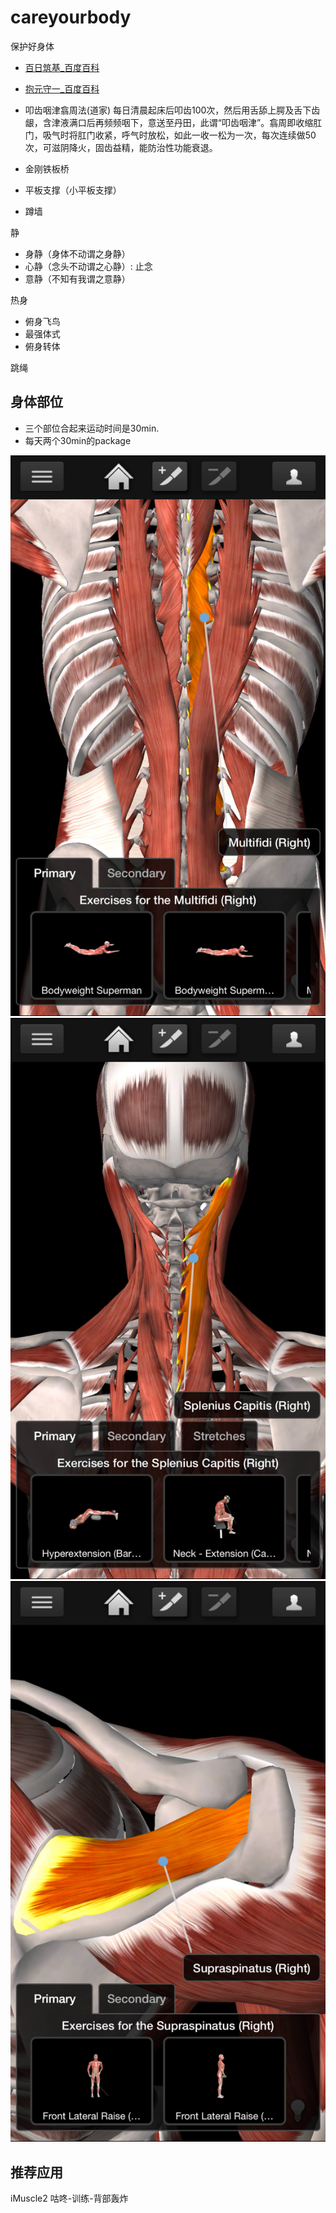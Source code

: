 # careyourbody
保护好身体

- [百日筑基_百度百科](https://baike.baidu.com/item/%E7%99%BE%E6%97%A5%E7%AD%91%E5%9F%BA)
- [抱元守一_百度百科](https://baike.baidu.com/item/%E6%8A%B1%E5%85%83%E5%AE%88%E4%B8%80)
- 叩齿咽津翕周法(道家)
每日清晨起床后叩齿100次，然后用舌舔上腭及舌下齿龈，含津液满口后再频频咽下，意送至丹田，此谓“叩齿咽津”。翕周即收缩肛门，吸气时将肛门收紧，呼气时放松，如此一收一松为一次，每次连续做50次，可滋阴降火，固齿益精，能防治性功能衰退。

- 金刚铁板桥
- 平板支撑（小平板支撑）
- 蹲墙

静

- 身静（身体不动谓之身静）
- 心静（念头不动谓之心静）: 止念
- 意静（不知有我谓之意静）

热身
- 俯身飞鸟
- 最强体式
- 俯身转体

跳绳


## 身体部位

- 三个部位合起来运动时间是30min.
- 每天两个30min的package 

![one](./_img/IMG_7B832E5180C2-1.jpeg)
![two](./_img/IMG_3031489683FD-1.jpeg)
![three](./_img/IMG_C75521350737-1.jpeg)

## 推荐应用

iMuscle2
咕咚-训练-背部轰炸


